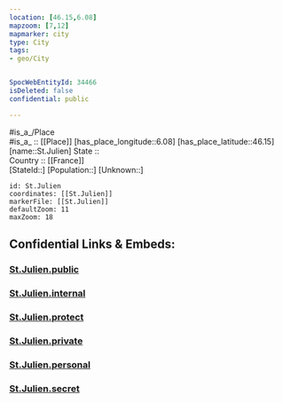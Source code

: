 ```yaml
---
location: [46.15,6.08] 
mapzoom: [7,12] 
mapmarker: city 
type: City
tags:
- geo/City


SpocWebEntityId: 34466
isDeleted: false
confidential: public

---
```

#is_a_/Place  
#is_a_ :: [[Place]] 
[has_place_longitude::6.08] 
[has_place_latitude::46.15] 
[name::St.Julien] 
State ::  
Country :: [[France]]  
[StateId::] 
[Population::] 
[Unknown::] 


```leaflet
id: St.Julien
coordinates: [[St.Julien]] 
markerFile: [[St.Julien]] 
defaultZoom: 11 
maxZoom: 18
```


## Confidential Links & Embeds: 

### [St.Julien.public](/_public/\Earth\Continent\Europe\Europe~Central\Switzerland\Switzerland~Cantons\Genève,Canton\CitySt.Julien.public.md) 

### [St.Julien.internal](/_internal/\Earth\Continent\Europe\Europe~Central\Switzerland\Switzerland~Cantons\Genève,Canton\CitySt.Julien.internal.md) 

### [St.Julien.protect](/_protect/\Earth\Continent\Europe\Europe~Central\Switzerland\Switzerland~Cantons\Genève,Canton\CitySt.Julien.protect.md) 

### [St.Julien.private](/_private/\Earth\Continent\Europe\Europe~Central\Switzerland\Switzerland~Cantons\Genève,Canton\CitySt.Julien.private.md) 

### [St.Julien.personal](/_personal/\Earth\Continent\Europe\Europe~Central\Switzerland\Switzerland~Cantons\Genève,Canton\CitySt.Julien.personal.md) 

### [St.Julien.secret](/_secret/\Earth\Continent\Europe\Europe~Central\Switzerland\Switzerland~Cantons\Genève,Canton\CitySt.Julien.secret.md)

